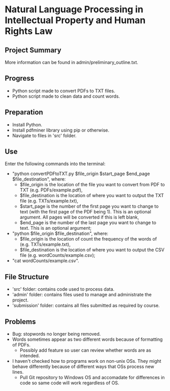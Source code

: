# Natural Language Processing in Intellectual Property and Human Rights Law
## Project Summary
More information can be found in admin/preliminary_outline.txt.

## Progress
* Python script made to convert PDFs to TXT files.
* Python script made to clean data and count words.

## Preparation
* Install Python.
* Install pdfminer library using pip or otherwise.
* Navigate to files in 'src' folder.

## Use
Enter the following commands into the terminal:
* "python convertPDFtoTXT.py $file_origin $start_page $end_page $file_destination", where:
  * $file_origin is the location of the file you want to convert from PDF to TXT (e.g. PDFs/example.pdf),
  * $file_destination is the location of where you want to output the TXT file (e.g. TXTs/example.txt),
  * $start_page is the number of the first page you want to change to text (with the first page of the PDF being 1). This is an optional argument. All pages will be converted if this is left blank,
  * $end_page is the number of the last page you want to change to text. This is an optional argument;
* "python $file_origin $file_destination", where:
  * $file_origin is the location of count the frequency of the words of (e.g. TXTs/example.txt),
  * $file_destination is the location of where you want to output the CSV file (e.g. wordCounts/example.csv);
* "cat wordCounts/example.csv".

## File Structure
* 'src' folder: contains code used to process data.
* 'admin' folder: contains files used to manage and administrate the project.
* 'submission' folder: contains all files submitted as required by course.

## Problems
* Bug: stopwords no longer being removed.
* Words sometimes appear as two different words because of formatting of PDFs.
  * Possibly add feature so user can review whether words are as intended.
* I haven't checked how to programs work on non-unix OSs. They might behave differently because of different ways that OSs process new lines.
  * Pull Git repository to Windows OS and accomadate for differences in code so same code will work regardless of OS.
